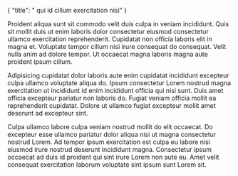 {
  "title": " qui id cillum exercitation nisi"
}

Proident aliqua sunt sit commodo velit duis culpa in veniam incididunt. Quis sit mollit duis ut enim laboris dolor consectetur eiusmod consectetur ullamco exercitation reprehenderit. Cupidatat non officia laboris elit in magna et. Voluptate tempor cillum nisi irure consequat do consequat. Velit nulla anim ad dolore tempor. Ut occaecat magna laboris magna aute proident ipsum cillum.

Adipisicing cupidatat dolor laboris aute enim cupidatat incididunt excepteur culpa ullamco voluptate aliqua do. Ipsum consectetur Lorem nostrud magna exercitation ut incididunt id enim incididunt officia qui nisi sunt. Duis amet officia excepteur pariatur non laboris do. Fugiat veniam officia mollit ea reprehenderit cupidatat. Dolore ut ullamco fugiat excepteur mollit amet deserunt ad excepteur sint.

Culpa ullamco labore culpa veniam nostrud mollit do elit occaecat. Do excepteur esse ullamco pariatur dolor aliqua nisi ut magna consectetur nostrud Lorem. Ad tempor ipsum exercitation est culpa eu labore nisi eiusmod irure nostrud deserunt incididunt magna. Consectetur ipsum occaecat ad duis id proident qui sint irure Lorem non aute eu. Amet velit consequat exercitation laborum voluptate sint ipsum sunt Lorem sit.